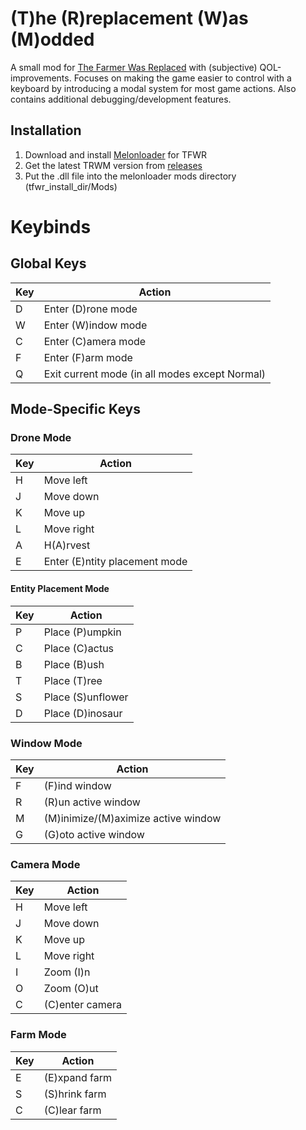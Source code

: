 ﻿# (T)he (R)replacement (W)as (M)odded

A small mod for [The Farmer Was Replaced](https://store.steampowered.com/app/2060160/The_Farmer_Was_Replaced/)
with (subjective) QOL-improvements. Focuses on making the game easier to control with a keyboard by introducing a modal
system for most game actions. Also contains additional debugging/development features.

## Installation
1. Download and install [Melonloader](https://melonwiki.xyz/#/README?id=automated-installation) for TFWR
2. Get the latest TRWM version from [releases](https://github.com/touchsoft-agroth/trwm/releases)
3. Put the .dll file into the melonloader mods directory (tfwr_install_dir/Mods)
# Keybinds

## Global Keys

| Key | Action |
|-----|--------|
| D | Enter (D)rone mode |
| W | Enter (W)indow mode |
| C | Enter (C)amera mode |
| F | Enter (F)arm mode |
| Q | Exit current mode (in all modes except Normal) |

## Mode-Specific Keys

### Drone Mode

| Key | Action |
|-----|--------|
| H | Move left |
| J | Move down |
| K | Move up |
| L | Move right |
| A | H(A)rvest |
| E | Enter (E)ntity placement mode |

#### Entity Placement Mode

| Key | Action |
|-----|--------|
| P | Place (P)umpkin |
| C | Place (C)actus |
| B | Place (B)ush |
| T | Place (T)ree |
| S | Place (S)unflower |
| D | Place (D)inosaur |

### Window Mode

| Key | Action |
|-----|--------|
| F | (F)ind window |
| R | (R)un active window |
| M | (M)inimize/(M)aximize active window |
| G | (G)oto active window |

### Camera Mode

| Key | Action |
|-----|--------|
| H | Move left |
| J | Move down |
| K | Move up |
| L | Move right |
| I | Zoom (I)n |
| O | Zoom (O)ut |
| C | (C)enter camera |

### Farm Mode

| Key | Action |
|-----|--------|
| E | (E)xpand farm |
| S | (S)hrink farm |
| C | (C)lear farm |